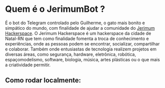 # Quem é o JerimumBot ?

É o bot do Telegram controlado pelo Guilherme, o gato mais bonito e simpático do mundo, com finalidade de ajudar a 
comunidade do [Jerimum Hackerspace](http://jerimumhs.org/). O Jerimum Hackerspace é um hackerspace da cidade de Natal-RN que tem como 
finalidade fomenta a troca de conhecimento e experiências, onde as pessoas podem se encontrar, socializar, compartilhar e colaborar. 
Também onde entusiastas de tecnologia realizem projetos em diversas áreas, como segurança, hardware, eletrônica, robótica, 
espaçomodelismo, software, biologia, música, artes plásticas ou o que mais a criatividade permitir. 

## Como rodar localmente:
